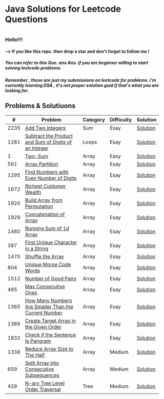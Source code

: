 <h1>Java Solutions for Leetcode Questions<h1>   
<h3>Hello!!!</h3>

<h4> --> If you like this repo. then drop a star and don't forget to follow me ! </h4>
<h5> You can refer to this Que. ans Ans. if you are beginner willing to start solving leetcode problems. </h5>
<h5>Remember , these are just my submissions on leetcode for problems. i'm currently learning DSA , it's not proper solution guid if that's what you are looking for.</h5>
   
   <h2>Problems & Solutiuons</h2> 

| # | Problem | Category | Difficulty | Solution |
| --- | --- | --- | --- | --- |
|2235|[Add Two Integers](https://leetcode.com/problems/add-two-integers/)|Sum|Esay|[Solution](https://github.com/SahilRathod17/Leetcode_Java/blob/main/Esay/2235_%20Add%20Two%20Integers.java)|
|1281|[Subtract the Product and Sum of Digits of an Integer](https://leetcode.com/problems/subtract-the-product-and-sum-of-digits-of-an-integer/)|Loops|Esay|[Solution](https://github.com/SahilRathod17/Leetcode_Java/blob/main/Esay/1281_Subtract%20the%20Product%20and%20Sum%20of%20Digits%20of%20an%20Integer.java)|
|  1 |[Two-Sum](https://leetcode.com/problems/two-sum/)|Array|Easy|[Solution](https://github.com/SahilRathod17/Leetcode_Java/blob/main/Esay/1_Two%20Sum.java)|
|561|[Array Partition](https://leetcode.com/problems/array-partition/)|Array|Esay|[Solution](https://github.com/SahilRathod17/Leetcode_Java/blob/main/Esay/561_Array%20Partition.java)|
|1295|[Find Numbers with Even Number of Digits](https://leetcode.com/problems/find-numbers-with-even-number-of-digits/)|Array|Esay|[Solution](https://github.com/SahilRathod17/Leetcode_Java/blob/main/Esay/1295_Find%20Numbers%20with%20Even%20Number%20of%20Digits.java)|
|1672|[Richest Customer Wealth](https://leetcode.com/problems/richest-customer-wealth/)|Array|Esay|[Solution](https://github.com/SahilRathod17/Leetcode_Java/blob/main/Esay/1672_Richest%20Customer%20Wealth.java)|
|1920|[Build Array from Permutation](https://leetcode.com/problems/build-array-from-permutation/)|Array|Esay|[Solution](https://github.com/SahilRathod17/Leetcode_Java/blob/main/Esay/1920_Build%20Array%20from%20Permutation.java)|
|1929|[Concatenation of Array](https://leetcode.com/problems/concatenation-of-array/)|Array|Esay|[Solution](https://github.com/SahilRathod17/Leetcode_Java/blob/main/Esay/1929_Concatenation%20of%20Array.java)|
|1480|[Running Sum of 1d Array](https://leetcode.com/problems/running-sum-of-1d-array/)|Array|Esay|[Solution](https://github.com/SahilRathod17/Leetcode_Java/blob/main/Esay/1480_Running%20Sum%20of%201d%20Array.java)|
|387|[First Unique Character in a String](https://leetcode.com/problems/first-unique-character-in-a-string/)|Array|Esay|[Solution](https://github.com/SahilRathod17/Leetcode_Java/blob/main/Esay/387_First%20Unique%20Character%20in%20a%20String.java)|
|1470|[Shuffle the Array](https://leetcode.com/problems/shuffle-the-array/)|Array|Esay|[Solution](https://github.com/SahilRathod17/Leetcode_Java/blob/main/Esay/1470_Shuffle%20the%20Array.java)|
|804|[Unique Morse Code Words](https://leetcode.com/problems/unique-morse-code-words/)|Array|Esay|[Solution](https://github.com/SahilRathod17/Leetcode_Java/blob/main/Esay/804_Unique%20Morse%20Code%20Words.java)|
|1512|[Number of Good Pairs](https://leetcode.com/problems/number-of-good-pairs/)|Array|Esay|[Solution](https://github.com/SahilRathod17/Leetcode_Java/blob/main/Esay/1512_Number%20of%20Good%20Pairs.java)|
|485|[Max Consecutive Ones](https://leetcode.com/problems/max-consecutive-ones/)|Array|Esay|[Solution](https://github.com/SahilRathod17/Leetcode_Java/blob/main/Esay/485_Max%20Consecutive%20Ones.java)|
|1365|[How Many Numbers Are Smaller Than the Current Number](https://leetcode.com/problems/how-many-numbers-are-smaller-than-the-current-number/)|Array|Esay|[Solution](https://github.com/SahilRathod17/Leetcode_Java/blob/main/Esay/1365_How%20Many%20Numbers%20Are%20Smaller%20Than%20the%20Current%20Number.java)|
|1389|[Create Target Array in the Given Order](https://leetcode.com/problems/create-target-array-in-the-given-order/)|Array|Esay|[Solution](https://github.com/SahilRathod17/Leetcode_Java/blob/main/Esay/1389_Create%20Target%20Array%20in%20the%20Given%20Order.java)|
|1832|[Check if the Sentence Is Pangram](https://leetcode.com/problems/check-if-the-sentence-is-pangram/)|Array|Esay|[Solution](https://github.com/SahilRathod17/Leetcode_Java/blob/main/Esay/1832_Check%20if%20the%20Sentence%20Is%20Pangram.java)|
|1338|[Reduce Array Size to The Half](https://leetcode.com/problems/reduce-array-size-to-the-half/)|Array|Medium|[Solution](https://github.com/SahilRathod17/Leetcode_Java/blob/main/Medium/1338_Reduce%20Array%20Size%20to%20The%20Half.java)|
|659|[Split Array into Consecutive Subsequences](https://leetcode.com/problems/split-array-into-consecutive-subsequences/)|Array|Medium|[Solution](https://github.com/SahilRathod17/Leetcode_Java/blob/main/Medium/659_Split%20Array%20into%20Consecutive%20Subsequences.java)
|429|[N-ary Tree Level Order Traversal](https://leetcode.com/problems/n-ary-tree-level-order-traversal/)|Tree|Medium|[Solution](https://github.com/SahilRathod17/Leetcode_Java/blob/main/Medium/429_N-ary%20Tree%20Level%20Order%20Traversal.java)|

